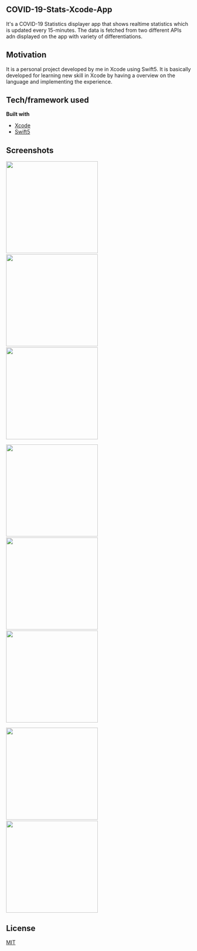 ## COVID-19-Stats-Xcode-App
It's a COVID-19 Statistics displayer app that shows realtime statistics which is updated every 15-minutes. The data is fetched from two different APIs adn displayed on the app with variety of differentiations. 

## Motivation
It is a personal project developed by me in Xcode using Swift5. It is basically developed for learning new skill in Xcode by having a overview on the language and implementing the experience.

## Tech/framework used

<b>Built with</b>
- [Xcode](https://developer.apple.com/xcode/)
- [Swift5](https://swift.org/blog/swift-5-released/)

## Screenshots

<p><img src="screenshots/1.png" width="250" > &emsp;&emsp;
<img src="screenshots/3.png" width="250" > &emsp;&emsp;
<img src="screenshots/2.png" width="250" ></p>
<p><img src="screenshots/5.png" width="250" > &emsp;&emsp;
<img src="screenshots/6.png" width="250" > &emsp;&emsp;
<img src="screenshots/7.png" width="250" ></p>
<p><img src="screenshots/4.png" width="250" > &emsp;&emsp;
<img src="screenshots/8.png" width="250" ></p>

## License
[MIT](https://choosealicense.com/licenses/mit/)
